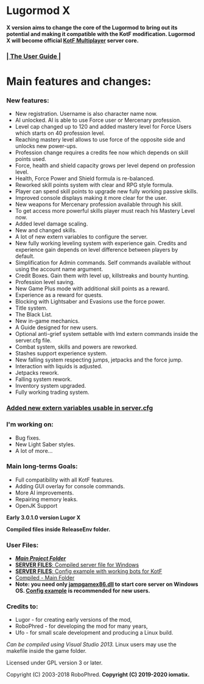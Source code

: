 # Lugormod X 
**X version aims to change the core of the Lugormod to bring out its potential and making it compatible with the KotF modification. Lugormod X will become official [KotF Multiplayer](https://www.moddb.com/mods/knights-of-the-force-21/downloads) server core.**

### [| The User Guide |](__User_Guide)


# Main features and changes:

### New features:
- New registration. Username is also character name now.
- AI unlocked. AI is able to use Force user or Mercenary profession.
- Level cap changed up to 120 and added mastery level for Force Users which starts on 40 profession level.
- Reaching mastery level allows to use force of the opposite side and unlocks new power-ups.
- Profession change requires a credits fee now which depends on skill points used.
- Force, health and shield capacity grows per level depend on profession level.
- Health, Force Power and Shield formula is re-balanced.
- Reworked skill points system with clear and RPG style formula.
- Player can spend skill points to upgrade new fully working passive skills.
- Improved console displays making it more clear for the user.
- New weapons for Mercenary profession available through his skill.
- To get access more powerful skills player must reach his Mastery Level now.
- Added level damage scaling.
- New and changed skills.
- A lot of new extern variables to configure the server.
- New fully working leveling system with experience gain. Credits and experience gain depends on level difference between players by default. 
- Simplification for Admin commands. Self commands available without using the account name argument.
- Credit Boxes. Gain them with level up, killstreaks and bounty hunting. 
- Profession level saving.
- New Game Plus mode with additional skill points as a reward.
- Experience as a reward for quests.
- Blocking with Lightsaber and Evasions use the force power.
- Title system.
- The Black List.
- New in-game mechanics.
- A Guide designed for new users.
- Optional anti-grief system settable with lmd extern commands inside the server.cfg file.
- Combat system, skills and powers are reworked.
- Stashes support experience system.
- New falling system respecting jumps, jetpacks and the force jump.
- Interaction with liquids is adjusted.
- Jetpacks rework.
- Falling system rework.
- Inventory system upgraded.
- Fully working trading system.

### [Added new extern variables usable in server.cfg](__example_config/externvars.md)

### I'm working on:
- Bug fixes.
- New Light Saber styles.
- A lot of more...

### Main long-terms Goals:
- Full compatibility with all KotF features.
- Adding GUI overlay for console commands.
- More AI improvements.
- Repairing memory leaks.
- OpenJK Support

**Early 3.0.1.0 version Lugor X**

**Compiled files inside ReleaseEnv folder.**

### User Files:
- ***[Main Project Folder](https://github.com/iomatix/Lugormod-X)***
- [**SERVER FILES**: Compiled server file for Windows](ReleaseEnv/jampgamex86.dll)
- [**SERVER FILES**: Config example with working bots for KotF](__example_config)
- [Compiled - Main Folder](ReleaseEnv)
- **Note: you need only [jampgamex86.dll](ReleaseEnv/jampgamex86.dll) to start core server on Windows OS. [Config example](__example_config) is recommended for new users.**

### Credits to:

- Lugor       - for creating early versions of the mod,
- RoboPhred   - for developing the mod for many years,
- Ufo         - for small scale development and producing a Linux build.

*Can be compiled using Visual Studio 2013.*
Linux users may use the makefile inside the game folder.

Licensed under GPL version 3 or later.

Copyright (C) 2003-2018 RoboPhred.
**Copyright (C) 2019-2020 iomatix.**
